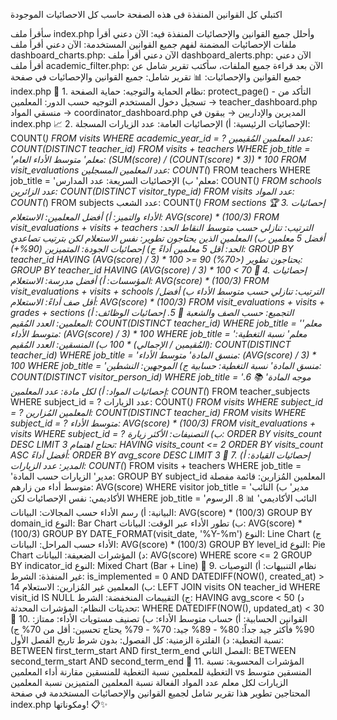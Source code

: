 
اكتبلي كل القوانين المنفذة فى هذه الصفحة حاسب كل الاحصائيات الموجودة 

سأقرأ ملف index.php وأحلل جميع القوانين والإحصائيات المنفذة فيه:
الآن دعني أقرأ ملفات الإحصائيات المضمنة لفهم جميع القوانين المستخدمة:
الآن دعني أقرأ ملف dashboard_charts.php:
الآن دعني أقرأ ملف dashboard_alerts.php:
الآن دعني أقرأ ملف academic_filter.php:
الآن بعد قراءة جميع الملفات، سأكتب تقرير شامل عن جميع القوانين والإحصائيات:
📊 تقرير شامل: جميع القوانين والإحصائيات في صفحة index.php
🎯 1. نظام الحماية والتوجيه:
حماية الصفحة: protect_page() - التأكد من تسجيل دخول المستخدم
التوجيه حسب الدور:
المعلمين → teacher_dashboard.php
منسقي المواد → coordinator_dashboard.php
المديرين والإداريين → يبقون في index.php
📈 2. الإحصائيات الرئيسية:
أ) الإحصائيات العامة:
عدد الزيارات المسجلة: COUNT(*) FROM visits WHERE academic_year_id = ?
عدد المعلمين المُقيمين: COUNT(DISTINCT teacher_id) FROM visits + teachers WHERE job_title = 'معلم'
متوسط الأداء العام: (SUM(score) / (COUNT(score) * 3)) * 100 FROM visit_evaluations
عدد المعلمين المسجلين: COUNT(*) FROM teachers WHERE job_title = 'معلم'
ب) الإحصائيات السريعة:
عدد المدارس: COUNT(*) FROM schools
عدد الزائرين: COUNT(DISTINCT visitor_type_id) FROM visits
عدد المواد: COUNT(*) FROM subjects
عدد الشعب: COUNT(*) FROM sections
🏆 3. إحصائيات الأداء والتميز:
أ) أفضل المعلمين:
الاستعلام: AVG(score) * (100/3) FROM visit_evaluations + visits + teachers
الترتيب: تنازلي حسب متوسط النقاط
الحد: أفضل 5 معلمين
ب) المعلمين الذين يحتاجون تطوير:
نفس الاستعلام لكن بترتيب تصاعدي
الحد: أقل 5 معلمين أداءً
ج) إحصائيات الجودة:
المتميزين (90%+): GROUP BY teacher_id HAVING (AVG(score) / 3) * 100 >= 90
يحتاجون تطوير (<70%): GROUP BY teacher_id HAVING (AVG(score) / 3) * 100 < 70
🏫 4. إحصائيات المؤسسات:
أ) أفضل مدرسة:
الاستعلام: AVG(score) * (100/3) FROM visit_evaluations + visits + schools
الترتيب: تنازلي حسب متوسط الأداء
ب) أفضل/أقل صف أداءً:
الاستعلام: AVG(score) * (100/3) FROM visit_evaluations + visits + grades + sections
التجميع: حسب الصف والشعبة
👥 5. إحصائيات الوظائف:
أ) المعلمين:
العدد المُقيم: COUNT(DISTINCT teacher_id) WHERE job_title = 'معلم'
متوسط الأداء: (AVG(score) / 3) * 100 WHERE job_title = 'معلم'
نسبة التغطية: (المُقيمين / الإجمالي) * 100
ب) المنسقين:
العدد المُقيم: COUNT(DISTINCT teacher_id) WHERE job_title = 'منسق المادة'
متوسط الأداء: (AVG(score) / 3) * 100 WHERE job_title = 'منسق المادة'
نسبة التغطية: حسابية
ج) الموجهين:
النشطين: COUNT(DISTINCT visitor_person_id) WHERE job_title = 'موجه المادة'
📚 6. إحصائيات المواد:
أ) لكل مادة:
عدد المعلمين: COUNT(*) FROM teacher_subjects WHERE subject_id = ?
عدد الزيارات: COUNT(*) FROM visits WHERE subject_id = ?
المعلمين المُزارين: COUNT(DISTINCT teacher_id) FROM visits WHERE subject_id = ?
متوسط الأداء: AVG(score) * (100/3) FROM visit_evaluations + visits WHERE subject_id = ?
ب) التصنيفات:
الأكثر زيارة: ORDER BY visits_count DESC LIMIT 3
تحتاج اهتمام: HAVING visits_count <= 2 ORDER BY visits_count ASC
أفضل أداءً: ORDER BY avg_score DESC LIMIT 3
👑 7. إحصائيات القيادة:
أ) المدير:
عدد الزيارات: COUNT(*) FROM visits + teachers WHERE job_title = 'مدير'
الزيارات حسب المادة: GROUP BY subject_id
المعلمين المُزارين: قائمة مفصلة
متوسط أداء من زارهم: AVG(score) WHERE visitor job_title = 'مدير'
ب) النائب الأكاديمي:
نفس الإحصائيات لكن WHERE job_title = 'النائب الأكاديمي'
📊 8. الرسوم البيانية:
أ) رسم الأداء حسب المجالات:
البيانات: AVG(score) * (100/3) GROUP BY domain_id
النوع: Bar Chart
ب) تطور الأداء عبر الوقت:
البيانات: AVG(score) * (100/3) GROUP BY DATE_FORMAT(visit_date, '%Y-%m')
النوع: Line Chart
ج) الأداء حسب المراحل:
البيانات: AVG(score) * (100/3) GROUP BY level_id
النوع: Pie Chart
د) المؤشرات الضعيفة:
البيانات: AVG(score) WHERE score <= 2 GROUP BY indicator_id
النوع: Mixed Chart (Bar + Line)
🚨 9. نظام التنبيهات:
أ) التوصيات غير المنفذة:
الشرط: is_implemented = 0 AND DATEDIFF(NOW(), created_at) > 14
ب) المعلمين غير المُزارين:
الاستعلام: LEFT JOIN visits ON teacher_id WHERE visit_id IS NULL
ج) التقييمات المنخفضة:
الشرط: HAVING avg_score < 50
د) تحديثات النظام:
المؤشرات المحدثة: WHERE DATEDIFF(NOW(), updated_at) < 30
🔢 10. القوانين الحسابية:
أ) حساب متوسط الأداء:
ب) تصنيف مستويات الأداء:
ممتاز: 90% فأكثر
جيد جداً: 80% - 89%
جيد: 70% - 79%
يحتاج تحسين: أقل من 70%
ج) نسبة التغطية:
د) الفلترة الزمنية:
كل الفصول: بدون شرط تاريخ
الفصل الأول: BETWEEN first_term_start AND first_term_end
الفصل الثاني: BETWEEN second_term_start AND second_term_end
🎯 11. المؤشرات المحسوبة:
نسبة التغطية للمعلمين
نسبة التغطية للمنسقين
مقارنة أداء المعلمين vs المنسقين
متوسط الزيارات لكل معلم
عدد المواد الفعالة
نسبة المعلمين المتميزين
نسبة المعلمين المحتاجين تطوير
هذا تقرير شامل لجميع القوانين والإحصائيات المستخدمة في صفحة index.php ومكوناتها! 📋✨